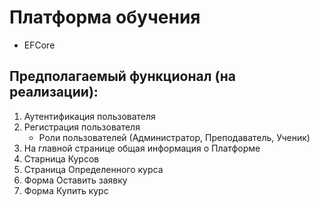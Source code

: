 # Платформа обучения
- EFCore
## Предполагаемый функционал (на реализации):
1. Аутентификация пользователя
2. Регистрация пользователя
   - Роли пользователей (Администратор, Преподаватель, Ученик)
3. На главной странице общая информация о Платформе
4. Старница Курсов
5. Страница Определенного курса
6. Форма Оставить заявку
7. Форма Купить курс
   
